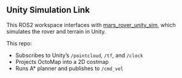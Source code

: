 ## Unity Simulation Link

This ROS2 workspace interfaces with [mars_rover_unity_sim](https://github.com/Maxwell44772029/mars_rover_unity_sim), which simulates the rover and terrain in Unity.

This repo:

- Subscribes to Unity’s `/pointcloud`, `/tf`, and `/clock`
- Projects OctoMap into a 2D costmap
- Runs A* planner and publishes to `/cmd_vel`
